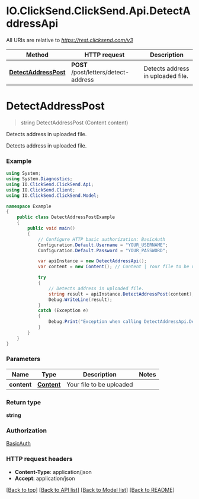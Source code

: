 # IO.ClickSend.ClickSend.Api.DetectAddressApi

All URIs are relative to *https://rest.clicksend.com/v3*

Method | HTTP request | Description
------------- | ------------- | -------------
[**DetectAddressPost**](DetectAddressApi.md#detectaddresspost) | **POST** /post/letters/detect-address | Detects address in uploaded file.


<a name="detectaddresspost"></a>
# **DetectAddressPost**
> string DetectAddressPost (Content content)

Detects address in uploaded file.

Detects address in uploaded file.

### Example
```csharp
using System;
using System.Diagnostics;
using IO.ClickSend.ClickSend.Api;
using IO.ClickSend.Client;
using IO.ClickSend.ClickSend.Model;

namespace Example
{
    public class DetectAddressPostExample
    {
        public void main()
        {
            // Configure HTTP basic authorization: BasicAuth
            Configuration.Default.Username = "YOUR_USERNAME";
            Configuration.Default.Password = "YOUR_PASSWORD";

            var apiInstance = new DetectAddressApi();
            var content = new Content(); // Content | Your file to be uploaded

            try
            {
                // Detects address in uploaded file.
                string result = apiInstance.DetectAddressPost(content);
                Debug.WriteLine(result);
            }
            catch (Exception e)
            {
                Debug.Print("Exception when calling DetectAddressApi.DetectAddressPost: " + e.Message );
            }
        }
    }
}
```

### Parameters

Name | Type | Description  | Notes
------------- | ------------- | ------------- | -------------
 **content** | [**Content**](Content.md)| Your file to be uploaded | 

### Return type

**string**

### Authorization

[BasicAuth](../README.md#BasicAuth)

### HTTP request headers

 - **Content-Type**: application/json
 - **Accept**: application/json

[[Back to top]](#) [[Back to API list]](../README.md#documentation-for-api-endpoints) [[Back to Model list]](../README.md#documentation-for-models) [[Back to README]](../README.md)

